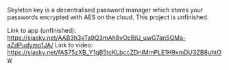 Skyleton key is a decentralised password manager which stores your passwords encrypted with AES on the cloud. This project is unfinished.

Link to app (unfinished): https://siasky.net/AAB3h3xTa9Q3mAh8vOcBiU_uwG7an5QMa-aZdPudymo1JA/
Link to video: https://siasky.net/fAS75zXB_Y1qB5tcKLbccZDnIMmPLE1H9xmDU3ZB8uhtOw
